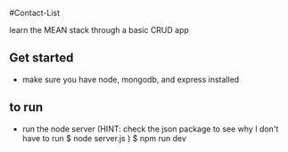 #Contact-List

learn the MEAN stack through a basic CRUD app

## Get started
- make sure you have node, mongodb, and express installed

## to run
- run the node server (HINT: check the json package to see why I don't have to run $ node server.js )
		$ npm run dev